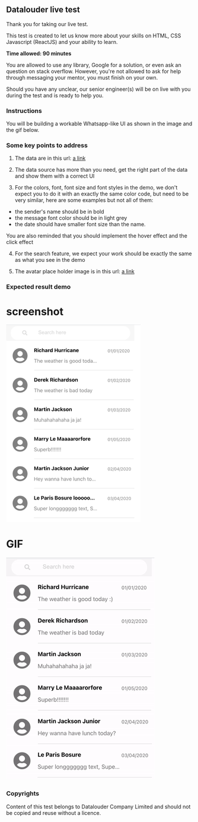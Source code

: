 ## Datalouder live test

Thank you for taking our live test.

This test is created to let us know more about your skills on HTML, CSS Javascript (ReactJS) and your ability to learn.

**Time allowed: 90 minutes**

You are allowed to use any library, Google for a solution, or even ask an question on stack overflow. However, you're not allowed to ask for help through messaging your mentor, you must finish on your own.

Should you have any unclear, our senior engineer(s) will be on live with you during the test and is ready to help you.

### Instructions

You will be building a workable Whatsapp-like UI as shown in the image and the gif below.

### Some key points to address

1. The data are in this url: [a link](https://anduscheung.github.io/datalouder_live_code_test/data.json)

2. The data source has more than you need, get the right part of the data and show them with a correct UI

3. For the colors, font, font size and font styles in the demo, we don't expect you to do it with an exactly the same color code, but need to be very similar, here are some examples but not all of them:

- the sender's name should be in bold
- the message font color should be in light grey
- the date should have smaller font size than the name.

You are also reminded that you should implement the hover effect and the click effect

4. For the search feature, we expect your work should be exactly the same as what you see in the demo

5. The avatar place holder image is in this url: [a link](https://anduscheung.github.io/datalouder_live_code_test/avatar_placeholder.png)

### Expected result demo

# screenshot

![image](/sample_img.png)

# GIF

![Alt Text](/sample_gif.gif)

### Copyrights

Content of this test belongs to Datalouder Company Limited and should not be copied and reuse without a licence.
